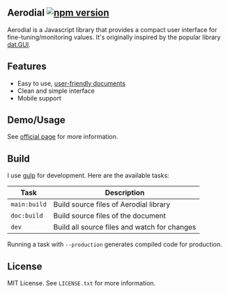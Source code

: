 Aerodial
[![npm version](https://badge.fury.io/js/aerodial.svg)](https://badge.fury.io/js/aerodial)
--------
Aerodial is a Javascript library that provides a compact user interface for fine-tuning/monitoring values. It's originally inspired by the popular library [dat.GUI](http://workshop.chromeexperiments.com/examples/gui/).


## Features
- Easy to use, [user-friendly documents][documents]
- Clean and simple interface
- Mobile support

Demo/Usage
----------
See [official page](https://www.mechanikadesign.com/aerodial/) for more information.


Build
-----
I use [gulp](http://gulpjs.com/) for development. Here are the available tasks:

| Task         | Description |
| ------------ | ----------- |
| `main:build` | Build source files of Aerodial library |
| `doc:build`  | Build source files of the document |
| `dev`        | Build all source files and watch for changes |

Running a task with `--production` generates compiled code for production.


License
-------
MIT License. See `LICENSE.txt` for more information.

[dat.GUI]: https://workshop.chromeexperiments.com/examples/gui/
[documents]: https://www.mechanikadesign.com/aerodial/